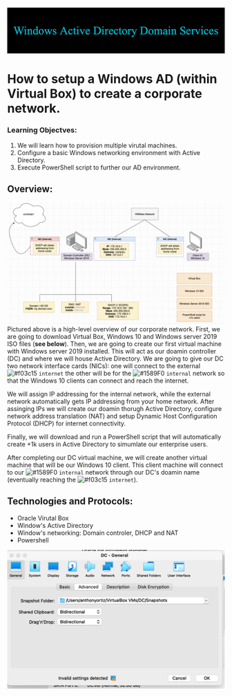 ![](images/Windows_Active_Directory_Domain_Services-2.png)
# How to setup a Windows AD (within Virtual Box) to create a corporate network.
### Learning Objectves:
1. We will learn how to provision multiple virutal machines.
2. Configure a basic Windows networking environment with Active Directory.
3. Execute PowerShell script to further our AD environment. 


## Overview:
![](images/WindowsADdrawIO.png)
Pictured above is a high-level overview of our corporate network. First, we are going to download Virtual Box, Windows 10 and Windows server 2019 ISO files (**see below**). Then, we are going to create our first virtual machine with Windows server 2019 installed. This will act as our doamin controller (DC) and where we will house Active Directory. We are going to give our DC two network interface cards (NICs): one will connect to the external ![#f03c15](https://via.placeholder.com/15/f03c15/f03c15.png) `internet` the other will be for the ![#1589F0](https://via.placeholder.com/15/1589F0/1589F0.png) `internal` network so that the Windows 10 clients can connect and reach the internet.

We will assign IP addressing for the internal network, while the external network automatically gets IP addressing from your home network. After assinging IPs we will create our doamin thorugh Active Directory, configure network address translation (NAT) and setup Dynamic Host Configuration Protocol (DHCP) for internet connectivity.

Finally, we will download and run a PowerShell script that will automatically create +1k users in Active Directory to simumlate our enterprise users. 

After completing our DC virtual machine, we will create another virtual machine that will be our Windows 10 client. This client machine will connect to our ![#1589F0](https://via.placeholder.com/15/1589F0/1589F0.png) `internal` network through our DC's doamin name (eventually reaching the ![#f03c15](https://via.placeholder.com/15/f03c15/f03c15.png) `internet`). 



## Technologies and Protocols:
* Oracle Virutal Box
* Window's Active Directory
* Window's networking: Domain controler, DHCP and NAT
* Powershell 




![](images/Home%20Lab%20-DC/DomainController/DC1.png) 
